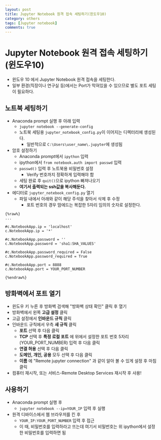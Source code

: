 ```yaml
---
layout: post
title: Jupyter Notebook 원격 접속 세팅하기(윈도우10)
category: others
tags: [Jupyter notebook]
comments: true
---
```


# Jupyter Notebook 원격 접속 세팅하기(윈도우10)
- 윈도우 10 에서 Jupyter Notebook 원격 접속을 세팅한다.
- 일부 환경(직장이나 연구실 등)에서는 Port가 막혀있을 수 있으므로 별도 포트 세팅이 필요하다.

## 노트북 세팅하기
- Anaconda prompt 실행 후 아래 입력
  - `jupyter notebook --generate-config`
  - 노트북 세팅용 `jupyter_notebook_config.py`이 이어지는 디렉터리에 생성된다.
    - 일반적으로 `C:\Users\user_name\.jupyter`에 생성됨
- 암호 설정하기
  - Anaconda prompt에서 `ipython` 입력
  - ipython에서 `from notebook.auth import passwd` 입력
  - `passwd()` 입력 후 노트북용 비밀번호 설정
    - Verify 번호까지 정확하게 입력해야 함
  - 세팅 완료 후 `quit()`으로 ipython 빠져나오기
  - __여기서 출력되는 ssh값을 복사해둔다.__
- 에디터로 `jupyter_notebook_config.py` 열기
  - 파일 내에서 아래와 같이 해당 주석을 찾아서 삭제 후 수정
    - 포트 번호의 경우 맘에드는 복잡한 5자리 임의의 숫자로 설정한다.

```
{%raw%}
...

#c.NotebookApp.ip = 'localhost'
c.NotebookApp.ip = '*'

#c.NotebookApp.password = ''
c.NotebookApp.password = 'sha1:SHA_VALUES'

#c.NotebookApp.password_required = False
c.NotebookApp.password_required = True

#c.NotebookApp.port = 8888
c.NotebookApp.port = YOUR_PORT_NUMBER

{%endraw%}
```

## 방화벽에서 포트 열기
- 윈도우 키 누른 후 방화벽 검색해 "방화벽 상태 확인" 클릭 후 열기
- 방화벽에서 왼쪽 __고급 설정__ 클릭
- 고급 설정에서 __인바운드 규칙__ 클릭
- 인바운드 규칙에서 우측 __새 규칙__ 클릭
  - __포트__ 선택 후 다음 클릭
  - __TCP__ 선택 후 __특정 로컬 포트__ 에 위에서 설정한 포트 번호 5자리(YOUR_PORT_NUMBER) 입력 후 다음 클릭
  - __연결 허용__ 선택 후 다음 클릭
  - __도메인, 개인, 공용__ 모두 선택 후 다음 클릭
  - __이름__ 에 "Remote jupyter connection" 과 같이 알아 볼 수 있게 설정 후 마침 클릭
- 컴퓨터 재시작, 또는 서비스-Remote Desktop Services 재시작 후 사용!

## 사용하기
- Anaconda prompt 실행 후 
  - `jupyter notebook --ip=YOUR_IP` 입력 후 실행
- 원격 디바이스에서 웹 브라우저를 킨 후
  - `YOUR_IP:YOUR_PORT_NUMBER` 입력 후 접근
  - 이 때, 비밀번호를 입력하라고 뜨는데 여기서 비밀번호는 위 ipython에서 설정한 비밀번호를 입력하면 됨
  
